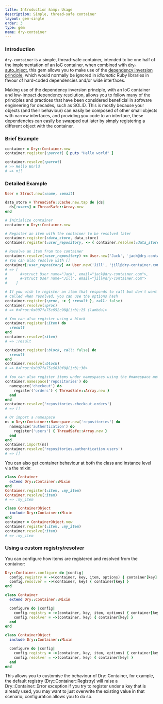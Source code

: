 ```yaml
---
title: Introduction &amp; Usage
description: Simple, thread-safe container
layout: gem-single
order: 3
type: gem
name: dry-container
---
```


### Introduction

`dry-container` is a simple, thread-safe container, intended to be one half of the implementation of an [IoC](https://en.wikipedia.org/wiki/Inversion_of_control) container, when combined with [dry-auto_inject](/gems/dry-auto_inject/), this gem allows you to make use of the [dependency inversion principle](https://en.wikipedia.org/wiki/Dependency_inversion_principle), which would normally be ignored in *idiomatic* Ruby libraries in favour of hard-coded dependencies and/or wide interfaces.

Making use of the dependency inversion principle, with an IoC container and low-impact dependency resolution, allows you to follow many of the principles and practices that have been considered beneficial in software engineering for decades, such as SOLID. This is mostly because your objects (and their behaviour) can easily be composed of other small objects with narrow interfaces, and providing you code to an interface, these dependencies can easily be swapped out later by simply registering a different object with the container.

### Brief Example

```ruby
container = Dry::Container.new
container.register(:parrot) { puts "Hello world" }

container.resolve(:parrot)
# >> Hello World
# => nil
```

### Detailed Example

```ruby
User = Struct.new(:name, :email)

data_store = ThreadSafe::Cache.new.tap do |ds|
  ds[:users] = ThreadSafe::Array.new
end

# Initialize container
container = Dry::Container.new

# Register an item with the container to be resolved later
container.register(:data_store, data_store)
container.register(:user_repository, -> { container.resolve(:data_store)[:users] })

# Resolve an item from the container
container.resolve(:user_repository) << User.new('Jack', 'jack@dry-container.com')
# You can also resolve with []
container[:user_repository] << User.new('Jill', 'jill@dry-container.com')
# => [
#      #<struct User name="Jack", email="jack@dry-container.com">,
#      #<struct User name="Jill", email="jill@dry-container.com">
#    ]

# If you wish to register an item that responds to call but don't want it to be
# called when resolved, you can use the options hash
container.register(:proc, -> { :result }, call: false)
container.resolve(:proc)
# => #<Proc:0x007fa75e652c98@(irb):25 (lambda)>

# You can also register using a block
container.register(:item) do
  :result
end
container.resolve(:item)
# => :result

container.register(:block, call: false) do
  :result
end
container.resolve(:block)
# => #<Proc:0x007fa75e6830f0@(irb):36>

# You can also register items under namespaces using the #namespace method
container.namespace('repositories') do
  namespace('checkout') do
    register('orders') { ThreadSafe::Array.new }
  end
end
container.resolve('repositories.checkout.orders')
# => []

# Or import a namespace
ns = Dry::Container::Namespace.new('repositories') do
  namespace('authentication') do
    register('users') { ThreadSafe::Array.new }
  end
end
container.import(ns)
container.resolve('repositories.authentication.users')
# => []
```

You can also get container behaviour at both the class and instance level via the mixin:

```ruby
class Container
  extend Dry::Container::Mixin
end
Container.register(:item, :my_item)
Container.resolve(:item)
# => :my_item

class ContainerObject
  include Dry::Container::Mixin
end
container = ContainerObject.new
container.register(:item, :my_item)
container.resolve(:item)
# => :my_item
```
### Using a custom registry/resolver

You can configure how items are registered and resolved from the container:

```ruby
Dry::Container.configure do |config|
  config.registry = ->(container, key, item, options) { container[key] = item }
  config.resolver = ->(container, key) { container[key] }
end

class Container
  extend Dry::Container::Mixin

  configure do |config|
    config.registry = ->(container, key, item, options) { container[key] = item }
    config.resolver = ->(container, key) { container[key] }
  end
end

class ContainerObject
  include Dry::Container::Mixin

  configure do |config|
    config.registry = ->(container, key, item, options) { container[key] = item }
    config.resolver = ->(container, key) { container[key] }
  end
end
```

This allows you to customise the behaviour of Dry::Container, for example, the default registry (Dry::Container::Registry) will raise a Dry::Container::Error exception if you try to register under a key that is already used, you may want to just overwrite the existing value in that scenario, configuration allows you to do so.
